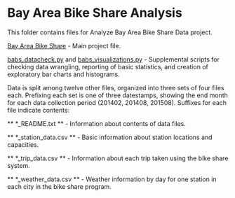 # Bay Area Bike Share Analysis

This folder contains files for Analyze Bay Area Bike Share Data project.

[Bay Area Bike Share](Bay\_Area\_Bike\_Share\_Analysis.ipynb) - Main project file.

[babs\_datacheck.py](babs\_datacheck.py) and 
[babs\_visualizations.py](babs\_visualizations.py) - Supplemental scripts for 
checking data wrangling, reporting of basic statistics, and creation of 
exploratory bar charts and histograms.

Data is split among twelve other files, organized into three sets of four files
each. Prefixing each set is one of three datestamps, showing the end month for
each data collection period (201402, 201408, 201508). Suffixes for each file
indicate contents:

** \*\_README.txt ** - Information about contents of data files.

** \*\_station\_data.csv ** - Basic information about station locations and
capacities.

** \*\_trip\_data.csv ** - Information about each trip taken using the bike share
system.

** \*\_weather\_data.csv ** - Weather information by day for one station in each
city in the bike share program.